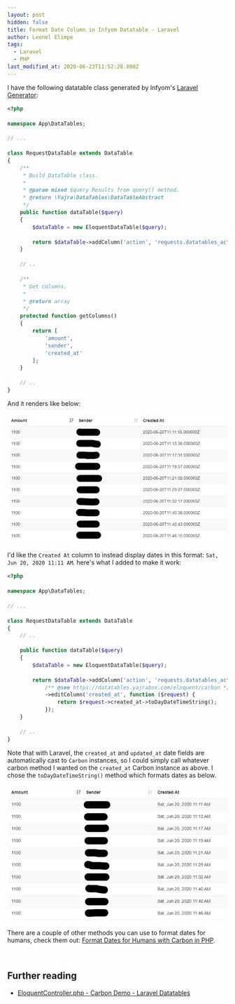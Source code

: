 ```yaml
---
layout: post
hidden: false
title: Format Date Column in Infyom Datatable - Laravel
author: Leonel Elimpe
tags:
  - Laravel
  - PHP
last_modified_at: 2020-06-23T11:52:28.000Z
---
```

I have the following datatable class generated by Infyom's [Laravel Generator](https://labs.infyom.com/laravelgenerator/):

```php
<?php

namespace App\DataTables;

// ...

class RequestDataTable extends DataTable
{
    /**
     * Build DataTable class.
     *
     * @param mixed $query Results from query() method.
     * @return \Yajra\DataTables\DataTableAbstract
     */
    public function dataTable($query)
    {
        $dataTable = new EloquentDataTable($query);

        return $dataTable->addColumn('action', 'requests.datatables_actions');
    }

    // ..

    /**
     * Get columns.
     *
     * @return array
     */
    protected function getColumns()
    {
        return [
            'amount',
            'sender',
            'created_at'
        ];
    }

    // ..
}
```

And it renders like below:

![](/images/uploads/requests-table-1.jpg)

I'd like the `Created At` column to instead display dates in this format: `Sat, Jun 20, 2020 11:11 AM`. here's what I added to make it work:

```php
<?php

namespace App\DataTables;

// ...

class RequestDataTable extends DataTable
{
    // ..
    
    public function dataTable($query)
    {
        $dataTable = new EloquentDataTable($query);

        return $dataTable->addColumn('action', 'requests.datatables_actions')
            /** @see https://datatables.yajrabox.com/eloquent/carbon */
            ->editColumn('created_at', function ($request) {
                return $request->created_at->toDayDateTimeString();
            });
    }

    // ..
}
```

Note that with Laravel, the `created_at` and `updated_at` date fields are automatically cast to `Carbon` instances, so I could simply call whatever carbon method I wanted on the `created_at` Carbon instance as above. I chose the `toDayDateTimeString()` method which formats dates as below.

![](/images/uploads/requests-table-2.jpg)

There are a couple of other methods you can use to format dates for humans, check them out: [Format Dates for Humans with Carbon in PHP](https://www.leonelngande.com/format-dates-for-humans-with-carbon-in-php/).

<br>

## Further reading

* [EloquentController.php - Carbon Demo - Laravel Datatables](https://datatables.yajrabox.com/eloquent/carbon)